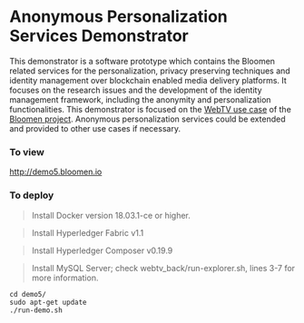 # Anonymous Personalization Services Demonstrator

This demonstrator is a software prototype which contains the Bloomen related services for the personalization, privacy preserving techniques and identity management over blockchain enabled media delivery platforms. It focuses on the research issues and the development of the identity management framework, including the anonymity and personalization functionalities. This demonstrator is focused on the [WebTV use case](http://bloomen.io/webtv/) of the [Bloomen project](http://bloomen.io/). Anonymous personalization services could be extended and provided to other use cases if necessary.

### To view
http://demo5.bloomen.io

### To deploy 
> Install Docker version 18.03.1-ce or higher.

> Install Hyperledger Fabric v1.1

> Install Hyperledger Composer v0.19.9

> Install MySQL Server; check webtv_back/run-explorer.sh, lines 3-7 for more information.

```
cd demo5/
sudo apt-get update
./run-demo.sh
```
